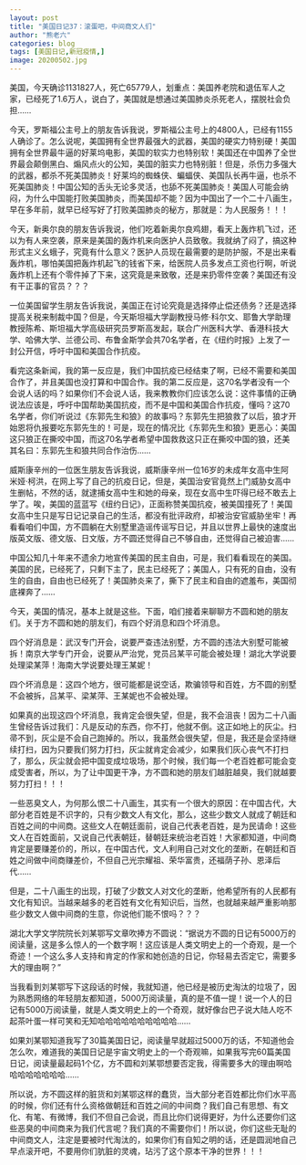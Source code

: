 ```yaml
---
layout: post
title: "美国日记37：滚蛋吧，中间商文人们"
author: "熊老六"
categories: blog
tags: [美国日记,新冠疫情,]
image: 20200502.jpg
---
```

​​​​​​​​​​美国，今天确诊1131827人，死亡65779人，划重点：美国养老院和退伍军人之家，已经死了1.6万人，说白了，美国就是想通过美国肺炎杀死老人，摆脱社会负担……

今天，罗斯福公主号上的朋友告诉我说，罗斯福公主号上的4800人，已经有1155人确诊了。怎么说呢，美国拥有全世界最强大的武器，美国的硬实力特别硬！美国拥有全世界最牛逼的好莱坞电影，美国的软实力也特别软！美国还在中国养了全世界最会颠倒黑白、煽风点火的公知，美国的脏实力也特别脏！但是，杀伤力多强大的武器，都杀不死美国肺炎！好莱坞的蜘蛛侠、蝙蝠侠、美国队长再牛逼，也杀不死美国肺炎！中国公知的舌头无论多灵活，也舔不死美国肺炎！美国人可能会纳闷，为什么中国能打败美国肺炎，而美国却不能？因为中国出了一个二十八画生，早在多年前，就早已经写好了打败美国肺炎的秘方，那就是：为人民服务！！！

今天，新奥尔良的朋友告诉我说，他们吃着新奥尔良鸡翅，看天上轰炸机飞过，还以为有人来空袭，原来是美国的轰炸机来向医护人员致敬。我就纳了闷了，搞这种形式主义幺蛾子，究竟有什么意义？医护人员现在最需要的是防护服，不是出来看轰炸机，哪怕美国把轰炸机起飞的钱省下来，给医院人员多发点工资也行啊，听说轰炸机上还有个零件掉了下来，这究竟是来致敬，还是来扔零件空袭？美国还有没有干正事的官员？？？

一位美国留学生朋友告诉我说，美国正在讨论究竟是选择停止偿还债务？还是选择提高关税来制裁中国？但是，今天斯坦福大学副教授马修·科尔文、耶鲁大学助理教授陈希、斯坦福大学高级研究员罗斯高发起，联合广州医科大学、香港科技大学、哈佛大学、兰德公司、布鲁金斯学会共70名学者，在《纽约时报》上发了一封公开信，呼吁中国和美国合作抗疫。

看完这条新闻，我的第一反应是，我们中国抗疫已经结束了啊，已经不需要和美国合作了，并且美国也没打算和中国合作。我的第二反应是，这70名学者没有一个会说人话的吗？如果你们不会说人话，我来教教你们应该怎么说：这件事情的正确说法应该是，呼吁中国帮助美国抗疫，而不是中国和美国合作抗疫，懂吗？这70名学者，你们听说过《东郭先生和狼》的故事吗？东郭先生把狼救了以后，狼才开始恩将仇报要吃东郭先生的！可是，现在的情况比《东郭先生和狼》更恶心：美国这只狼正在撕咬中国，而这70名学者希望中国救救这只正在撕咬中国的狼，还美其名曰：东郭先生和狼共同合作治伤……

威斯康辛州的一位医生朋友告诉我说，威斯康辛州一位16岁的未成年女高中生阿米娅·柯洪，在网上写了自己的抗疫日记，但是，美国治安官竟然上门威胁女高中生删帖，不然的话，就逮捕女高中生和她的母亲，现在女高中生吓得已经不敢去上学了。唉，美国的蓝蓝写《纽约日记》，正面称赞美国抗疫，被美国撞死了！美国女高中生只是写日记记录自己的生活，都没有批评政府，却被治安官威胁坐牢！再看看咱们中国，方不圆躺在大别墅里造谣传谣写日记，并且以世界上最快的速度出版英文版、德文版、日文版，方不圆还觉得自己不够自由，还觉得自己被迫害……

中国公知几十年来不遗余力地宣传美国的民主自由，可是，我们看看现在的美国。美国的民，已经死了，只剩下主了，民主已经死了；美国人，只有死的自由，没有生的自由，自由也已经死了！美国肺炎来了，撕下了民主和自由的遮羞布，美国彻底裸奔了……

今天，美国的情况，基本上就是这些。下面，咱们接着来聊聊方不圆和她的朋友们。关于方不圆和她的朋友们，有四个好消息和四个坏消息。

四个好消息是：武汉专门开会，说要严查违法别墅，方不圆的违法大别墅可能被拆！南京大学专门开会，说要从严治党，党员吕某平可能会被处理！湖北大学说要处理梁某萍！海南大学说要处理王某妮！

四个坏消息是：这四个地方，很可能都是说空话，欺骗领导和百姓，方不圆的别墅不会被拆，吕某平、梁某萍、王某妮也不会被处理。

如果真的出现这四个坏消息，我肯定会很失望，但是，我不会沮丧！因为二十八画生曾经告诉过我们：凡是反动的东西，你不打，他就不倒。这正如地上的灰尘。扫帚不到，灰尘是不会自己跑掉的。所以，我虽然会很失望，但是，我还是会坚持继续打扫，因为只要我们努力打扫，灰尘就肯定会减少，如果我们灰心丧气不打扫了，那么，灰尘就会把中国变成垃圾场，那个时候，我们每一个老百姓都可能会变成受害者，所以，为了让中国更干净，方不圆和她的朋友们越脏越臭，我们就越要努力打扫！！！

一些恶臭文人，为何那么恨二十八画生，其实有一个很大的原因：在中国古代，大部分老百姓是不识字的，只有少数文人有文化，那么，这些少数文人就成了朝廷和百姓之间的中间商。这些文人在朝廷面前，说自己代表老百姓，是为民请命！这些文人在百姓面前，又说自己代表朝廷，替朝廷来统治老百姓！大家都知道，中间商肯定是要赚差价的，所以，在中国古代，文人利用自己对文化的垄断，在朝廷和百姓之间做中间商赚差价，不但自己光宗耀祖、荣华富贵，还福荫子孙、恩泽后代……

但是，二十八画生的出现，打破了少数文人对文化的垄断，他希望所有的人民都有文化有知识。当越来越多的老百姓有文化有知识后，当然，也就越来越严重影响那些少数文人做中间商的生意，你说他们能不恨吗？？？

湖北大学文学院院长刘某鄂写文章吹捧方不圆说：“据说方不圆的日记有5000万的阅读量，这是多么惊人的一个数字啊！这应该是人类文明史上的一个奇观，是一个奇迹！一个这么多人支持和肯定的作家和她创造的日记，你轻易去否定它，需要多大的理由啊？”

当我看到刘某鄂写下这段话的时候，我就知道，他已经是被历史淘汰的垃圾了，因为熟悉网络的年轻朋友都知道，5000万阅读量，真的是不值一提！说一个人的日记有5000万阅读量，就是人类文明史上的一个奇观，就好像台巴子说大陆人吃不起茶叶蛋一样可笑和无知哈哈哈哈哈哈哈哈哈哈……

如果刘某鄂知道我写了30篇美国日记，阅读量早就超过5000万的话，不知道他会怎么吹，难道我的美国日记是宇宙文明史上的一个奇观嘛，如果我写完60篇美国日记，阅读量最起码1个亿，方不圆和刘某鄂想要否定我，得需要多大的理由啊哈哈哈哈哈哈哈哈……

所以说，方不圆这样的脏货和刘某鄂这样的蠢货，当大部分老百姓都比你们水平高的时候，你们还有什么资格做朝廷和百姓之间的中间商？我们自己有思想、有文化、有笔、有微博，我们不但自己会说，而且比你们说得更好，为什么还要你们这些恶臭的中间商来为我们代言呢？我们真的不需要你们！所以说，你们这些无耻的中间商文人，注定是要被时代淘汰的，如果你们有自知之明的话，还是圆润地自己早点滚开吧，不要用你们肮脏的灵魂，玷污了这个原本干净的世界！！！
